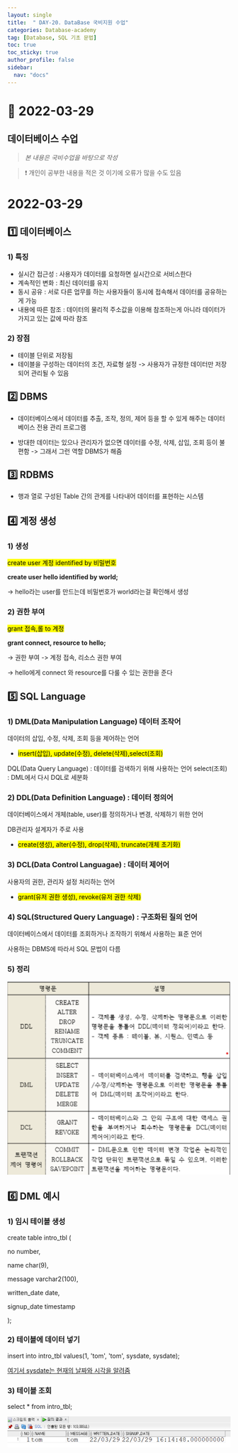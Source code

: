 ```yaml
---
layout: single
title:  " DAY-20. DataBase 국비지원 수업"
categories: Database-academy
tag: [Database, SQL 기초 문법]
toc: true
toc_sticky: true
author_profile: false
sidebar:
  nav: "docs"
---
```



# 🔐 2022-03-29 

## 데이터베이스 수업  

<!--Quote-->
> *본 내용은 국비수업을 바탕으로 작성*

> ❗ 개인이 공부한 내용을 적은 것 이기에 오류가 많을 수도 있음 


# 2022-03-29

## 1️⃣ 데이터베이스

### 1) 특징

- 실시간 접근성 : 사용자가 데이터를 요청하면 실시간으로 서비스한다
- 계속적인 변화 : 최신 데이터를 유지
- 동시 공유 : 서로 다른 업무를 하는 사용자들이 동시에 접속해서 데이터를 공유하는게 가능
- 내용에 따른 참조 : 데이터의 물리적 주소값을 이용해 참조하는게 아니라 데이터가 가지고 있는 값에 따라 참조


### 2) 장점

- 테이블 단위로 저장됨
- 테이블을 구성하는 데이터의 조건, 자료형 설정
-> 사용자가 규정한 데이터만 저장되어 관리될 수 있음

## 2️⃣ DBMS

- 데이터베이스에서 데이터를 추출, 조작, 정의, 제어 등을 할 수 있게 해주는 데이터베이스 전용 관리 프로그램

- 방대한 데이터는 있으나 관리자가 없으면 데이터를 수정, 삭제, 삽입, 조회 등이 불편함 -> 그래서 그런 역할 DBMS가 해줌

## 3️⃣ RDBMS

- 행과 열로 구성된 Table 간의 관게를 나타내어 데이터를 표현하는 시스템


## 4️⃣ 계정 생성

### 1) 생성

<mark>create user 계정 identified by 비밀번호</mark>

**create user hello identified by world;** 

→ hello라는 user를 만드는데 비밀번호가 world라는걸 확인해서 생성

### 2) 권한 부여

<mark>grant 접속,롤 to 계정</mark>

**grant connect, resource to hello;** 

→ 권한 부여 -> 계정 접속, 리소스 권한 부여 

→ hello에게 connect 와 resource를 다룰 수 있는 권한을 준다

## 5️⃣ SQL Language

### 1) DML(Data Manipulation Language) 데이터 조작어

데이터의 삽입, 수정, 삭제, 조회 등을 제어하는 언어


* <mark>insert(삽입), update(수정), delete(삭제),select(조회)</mark>


DQL(Data Query Language) : 데이터를 검색하기 위해 사용하는 언어
select(조회) : DML에서 다시 DQL로 세분화

### 2) DDL(Data Definition Language) : 데이터 정의어

데이터베이스에서 개체(table, user)를 정의하거나 변경, 삭제하기 위한 언어


DB관리자 설계자가 주로 사용
* <mark>create(생성), alter(수정), drop(삭제), truncate(개체 초기화)</mark>

### 3) DCL(Data Control Languagae) : 데이터 제어어

사용자의 권한, 관리자 설정 처리하는 언어


* <mark>grant(유저 권한 생성), revoke(유저 권한 삭제)</mark>

### 4) SQL(Structured Query Language) : 구조화된 질의 언어

데이터베이스에서 데이터를 조회하거나 조작하기 위해서 사용하는 표준 언어


사용하는 DBMS에 따라서 SQL 문법이 다름

### 5) 정리

![1.png](/assets/images/posts/2022-03-29/1.png)

## 6️⃣ DML 예시

### 1) 임시 테이블 생성

create table intro_tbl (


no number,


name char(9),


message varchar2(100),


written_date date,


signup_date timestamp



);



### 2) 테이블에 데이터 넣기

insert into intro_tbl values(1, 'tom', 'tom', sysdate, sysdate); 

<u>여기서 sysdate는 현재의 날짜와 시각을 알려줌</u>

### 3) 테이블 조회

select * from intro_tbl;

![2.png](/assets/images/posts/2022-03-29/2.png)